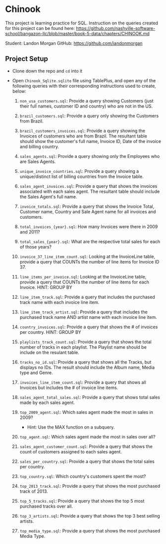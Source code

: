 # Chinook

This project is learning practice for SQL. Instruction on the queries created for this project can be found here: https://github.com/nashville-software-school/bangazon-llc/blob/master/book-5-data/chapters/CHINOOK.md

Student: Landon Morgan
GitHub: https://github.com/iandonmorgan

## Project Setup

* Clone down the repo and `cd` into it

* Open `Chinook_Sqlite.sqlite` file using TablePlus, and open any of the following queries with their corresponding instructions used to create, below:

    1. `non_usa_customers.sql`: Provide a query showing Customers (just their full names, customer ID and country) who are not in the US.

    1. `brazil_customers.sql`: Provide a query only showing the Customers from Brazil.

    1. `brazil_customers_invoices.sql`: Provide a query showing the Invoices of customers who are from Brazil. The resultant table should show the customer's full name, Invoice ID, Date of the invoice and billing country.

    1. `sales_agents.sql`: Provide a query showing only the Employees who are Sales Agents.

    1. `unique_invoice_countries.sql`: Provide a query showing a unique/distinct list of billing countries from the Invoice table.

    1. `sales_agent_invoices.sql`: Provide a query that shows the invoices associated with each sales agent. The resultant table should include the Sales Agent's full name.

    1. `invoice_totals.sql`: Provide a query that shows the Invoice Total, Customer name, Country and Sale Agent name for all invoices and customers.

    1. `total_invoices_{year}.sql`: How many Invoices were there in 2009 and 2011?

    1. `total_sales_{year}.sql`: What are the respective total sales for each of those years?

    1. `invoice_37_line_item_count.sql`: Looking at the InvoiceLine table, provide a query that COUNTs the number of line items for Invoice ID 37.

    1. `line_items_per_invoice.sql`: Looking at the InvoiceLine table, provide a query that COUNTs the number of line items for each Invoice. HINT: GROUP BY

    1. `line_item_track.sql`: Provide a query that includes the purchased track name with each invoice line item.

    1. `line_item_track_artist.sql`: Provide a query that includes the purchased track name AND artist name with each invoice line item.

    1. `country_invoices.sql`: Provide a query that shows the # of invoices per country. HINT: GROUP BY

    1. `playlists_track_count.sql`: Provide a query that shows the total number of tracks in each playlist. The Playlist name should be include on the resulant table.

    1. `tracks_no_id.sql`: Provide a query that shows all the Tracks, but displays no IDs. The result should include the Album name, Media type and Genre.

    1. `invoices_line_item_count.sql`: Provide a query that shows all Invoices but includes the # of invoice line items.

    1. `sales_agent_total_sales.sql`: Provide a query that shows total sales made by each sales agent.

    1. `top_2009_agent.sql`: Which sales agent made the most in sales in 2009?

        * Hint: Use the MAX function on a subquery.

    1. `top_agent.sql`: Which sales agent made the most in sales over all?

    1. `sales_agent_customer_count.sql`: Provide a query that shows the count of customers assigned to each sales agent.

    1. `sales_per_country.sql`: Provide a query that shows the total sales per country.

    1. `top_country.sql`: Which country's customers spent the most?

    1. `top_2013_track.sql`: Provide a query that shows the most purchased track of 2013.

    1. `top_5_tracks.sql`: Provide a query that shows the top 5 most purchased tracks over all.

    1. `top_3_artists.sql`: Provide a query that shows the top 3 best selling artists.

    1. `top_media_type.sql`: Provide a query that shows the most purchased Media Type.
